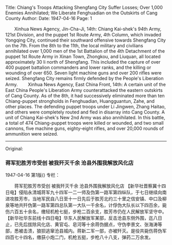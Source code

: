Title: Chiang's Troops Attacking Shengfang City Suffer Losses; Over 1,000 Enemies Annihilated; We Liberate Fenghuadian on the Outskirts of Cang County
Author:
Date: 1947-04-16
Page: 1

　　Xinhua News Agency, Jin-Cha-Ji, 14th: Chiang Kai-shek's 94th Army, 121st Division, and the puppet 1st Route Army, 4th Column, which invaded Yongqing City, continued their southward offensive towards Shengfang City on the 7th. From the 8th to the 11th, the local military and civilians annihilated over 1,000 men of the 1st Battalion of the 4th Detachment of the puppet 1st Route Army in Xinan Town, Zhongkou, and Liuquan, all located approximately 30 li north of Shengfang. This included the capture of over 400 puppet battalion commanders and lower ranks, and the killing or wounding of over 650. Seven light machine guns and over 200 rifles were seized. Shengfang City remains firmly defended by the People's Liberation Army.
　　Xinhua News Agency, East China Front, 14th: A certain unit of the East China People's Liberation Army counterattacked the eastern outskirts of Cang County. As of the 8th, it had successively eliminated more than ten Chiang-puppet strongholds in Fenghuadian, Huangguantun, Zahe, and other places. The defending puppet troops under Li Jingwen, Zhang Haitao, and others were completely routed and fled in disarray into Cang County. A unit of Chiang Kai-shek's New 2nd Army was also annihilated. In this battle, a total of 474 Chiang-puppet troops were killed or wounded, and two small cannons, five machine guns, eighty-eight rifles, and over 20,000 rounds of ammunition were seized.



<hr /> 

Original: 


### 蒋军犯胜芳市受创  被我歼灭千余  沧县外围我解放风化店

1947-04-16
第1版()
专栏：

　　蒋军犯胜芳市受创
    被我歼灭千余
    沧县外围我解放风化店
    【新华社晋察冀十四日电】侵陷永清城蒋军九十四军一二一师及伪第一路军第四纵队，于七日继续向南进攻胜芳市，当地军民自八日至十一日先后于胜芳北约三十里之信安镇、中口及柳泉等地共歼伪第一路军第四总队第一大队一千余名，计俘伪大队长以下四百余，毙伤六百五十余名，缴轻机枪七挺，步枪二百余支，胜芳市仍在人民解放军坚守中。
    【新华社华东前线十四日电】华东人民解放军某部，反击沧县东侧外围，迄八日止，已先后拔除风化店、黄官屯、皂河等十余蒋伪据点，守伪李景文、张海涛等部，悉被击溃，狼狈逃窜沧县城内。蒋新二军一部，亦被歼灭。是役共毙伤蒋伪军四百七十四名，缴获小炮二门，机枪五挺，步枪八十八支，弹药二万余发。
